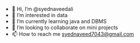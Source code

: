 - 👋 Hi, I’m @syednaveedali
- 👀 I’m interested in data 
- 🌱 I’m currently learning java and DBMS
- 💞️ I’m looking to collaborate on mini projects
- 📫 How to reach me syednaveed7043@gmail.com

<!---
syednaveedali/syednaveedali is a ✨ special ✨ repository because its `README.md` (this file) appears on your GitHub profile.
You can click the Preview link to take a look at your changes.
--->
